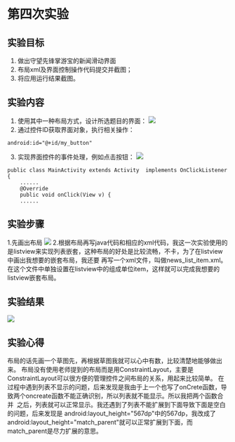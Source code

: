 # 第四次实验

## 实验目标

1. 做出守望先锋掌游宝的新闻滑动界面
2. 布局xml及界面控制操作代码提交并截图；
3. 将应用运行结果截图。


## 实验内容

1. 使用其中一种布局方式，设计所选题目的界面：
![](https://user-images.githubusercontent.com/627946/39629467-e47676f2-4fde-11e8-920a-fc1ca6351fdf.png)
2. 通过控件ID获取界面对象，执行相关操作：

```
android:id="@+id/my_button"
```
3. 实现界面控件的事件处理，例如点击按钮：
![](https://user-images.githubusercontent.com/627946/39629667-8ba7225a-4fdf-11e8-8a8e-9c7c653eda31.png)

```
public class MainActivity extends Activity  implements OnClickListener {    
    ......   
    @Override    
    public void onClick(View v) { 
    ......
 ```


## 实验步骤

1.先画出布局
![](https://github.com/wsgtl/android-labs-2018/blob/master/soft1614080902408/picture/布局.png)
2.根据布局再写java代码和相应的xml代码，我这一次实验使用的是listview来实现列表嵌套，这种布局的好处是比较流畅，不卡，为了在listview中画出我想要的嵌套布局，我还要
再写一个xml文件，叫做news_list_item.xml。在这个文件中单独设置在listview中的组成单位item，这样就可以完成我想要的listview嵌套布局。

## 实验结果

![](https://github.com/wsgtl/android-labs-2018/blob/master/soft1614080902408/picture/实验四.PNG)

## 实验心得

  布局的话先画一个草图先，再根据草图我就可以心中有数，比较清楚地能够做出来。
  布局没有使用老师提到的布局而是用ConstraintLayout，主要是ConstraintLayout可以很方便的管理控件之间布局的关系，用起来比较简单。
  在过程中遇到列表不显示的问题，后来发现是我由于上一个也写了onCrete函数，导致两个oncreate函数不能正确识别，所以列表就不能显示。所以我把两个函数合并
  之后，列表就可以正常显示。我还遇到了列表不能扩展到下面导致下面是空白的问题，后来发现是 android:layout_height="567dp"中的567dp，我改成了  android:layout_height="match_parent"就可以正常扩展到下面，而match_parent是尽力扩展的意思。
